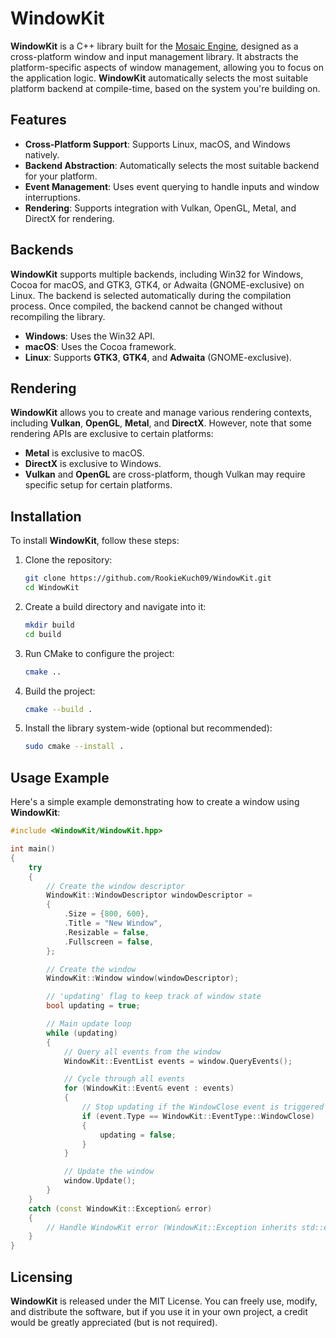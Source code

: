 # WindowKit

**WindowKit** is a C++ library built for the [Mosaic Engine](https://github.com/RookieKuch09/Mosaic-Engine), designed as a cross-platform window and input management library. It abstracts the platform-specific aspects of window management, allowing you to focus on the application logic. **WindowKit** automatically selects the most suitable platform backend at compile-time, based on the system you're building on.

## Features
- **Cross-Platform Support**: Supports Linux, macOS, and Windows natively.
- **Backend Abstraction**: Automatically selects the most suitable backend for your platform.
- **Event Management**: Uses event querying to handle inputs and window interruptions.
- **Rendering**: Supports integration with Vulkan, OpenGL, Metal, and DirectX for rendering.

## Backends
**WindowKit** supports multiple backends, including Win32 for Windows, Cocoa for macOS, and GTK3, GTK4, or Adwaita (GNOME-exclusive) on Linux. The backend is selected automatically during the compilation process. Once compiled, the backend cannot be changed without recompiling the library.

- **Windows**: Uses the Win32 API.
- **macOS**: Uses the Cocoa framework.
- **Linux**: Supports **GTK3**, **GTK4**, and **Adwaita** (GNOME-exclusive).

## Rendering
**WindowKit** allows you to create and manage various rendering contexts, including **Vulkan**, **OpenGL**, **Metal**, and **DirectX**. However, note that some rendering APIs are exclusive to certain platforms:
- **Metal** is exclusive to macOS.
- **DirectX** is exclusive to Windows.
- **Vulkan** and **OpenGL** are cross-platform, though Vulkan may require specific setup for certain platforms.

## Installation

To install **WindowKit**, follow these steps:

1. Clone the repository:
    ```bash
    git clone https://github.com/RookieKuch09/WindowKit.git
    cd WindowKit
    ```

2. Create a build directory and navigate into it:
    ```bash
    mkdir build
    cd build
    ```

3. Run CMake to configure the project:
    ```bash
    cmake ..
    ```

4. Build the project:
    ```bash
    cmake --build .
    ```

5. Install the library system-wide (optional but recommended):
    ```bash
    sudo cmake --install .
    ```

## Usage Example

Here's a simple example demonstrating how to create a window using **WindowKit**:

```cpp
#include <WindowKit/WindowKit.hpp>

int main()
{
    try
    {
        // Create the window descriptor
        WindowKit::WindowDescriptor windowDescriptor = 
        {
            .Size = {800, 600},
            .Title = "New Window",
            .Resizable = false,
            .Fullscreen = false,
        };

        // Create the window
        WindowKit::Window window(windowDescriptor);

        // 'updating' flag to keep track of window state
        bool updating = true;

        // Main update loop
        while (updating)
        {
            // Query all events from the window
            WindowKit::EventList events = window.QueryEvents();

            // Cycle through all events
            for (WindowKit::Event& event : events)
            {
                // Stop updating if the WindowClose event is triggered
                if (event.Type == WindowKit::EventType::WindowClose)
                {
                    updating = false;
                }
            }

            // Update the window
            window.Update();
        }
    }
    catch (const WindowKit::Exception& error)
    {
        // Handle WindowKit error (WindowKit::Exception inherits std::exception, so similar usage)
    }
}
```

## Licensing

**WindowKit** is released under the MIT License. You can freely use, modify, and distribute the software, but if you use it in your own project, a credit would be greatly appreciated (but is not required).
